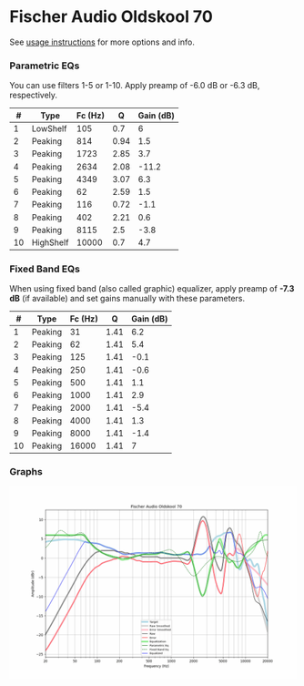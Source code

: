 # Fischer Audio Oldskool 70
See [usage instructions](https://github.com/jaakkopasanen/AutoEq#usage) for more options and info.

### Parametric EQs
You can use filters 1-5 or 1-10. Apply preamp of -6.0 dB or -6.3 dB, respectively.

|   # | Type      |   Fc (Hz) |    Q |   Gain (dB) |
|-----|-----------|-----------|------|-------------|
|   1 | LowShelf  |       105 | 0.7  |         6   |
|   2 | Peaking   |       814 | 0.94 |         1.5 |
|   3 | Peaking   |      1723 | 2.85 |         3.7 |
|   4 | Peaking   |      2634 | 2.08 |       -11.2 |
|   5 | Peaking   |      4349 | 3.07 |         6.3 |
|   6 | Peaking   |        62 | 2.59 |         1.5 |
|   7 | Peaking   |       116 | 0.72 |        -1.1 |
|   8 | Peaking   |       402 | 2.21 |         0.6 |
|   9 | Peaking   |      8115 | 2.5  |        -3.8 |
|  10 | HighShelf |     10000 | 0.7  |         4.7 |

### Fixed Band EQs
When using fixed band (also called graphic) equalizer, apply preamp of **-7.3 dB** (if available) and set gains manually with these parameters.

|   # | Type    |   Fc (Hz) |    Q |   Gain (dB) |
|-----|---------|-----------|------|-------------|
|   1 | Peaking |        31 | 1.41 |         6.2 |
|   2 | Peaking |        62 | 1.41 |         5.4 |
|   3 | Peaking |       125 | 1.41 |        -0.1 |
|   4 | Peaking |       250 | 1.41 |        -0.6 |
|   5 | Peaking |       500 | 1.41 |         1.1 |
|   6 | Peaking |      1000 | 1.41 |         2.9 |
|   7 | Peaking |      2000 | 1.41 |        -5.4 |
|   8 | Peaking |      4000 | 1.41 |         1.3 |
|   9 | Peaking |      8000 | 1.41 |        -1.4 |
|  10 | Peaking |     16000 | 1.41 |         7   |

### Graphs
![](./Fischer%20Audio%20Oldskool%2070.png)
